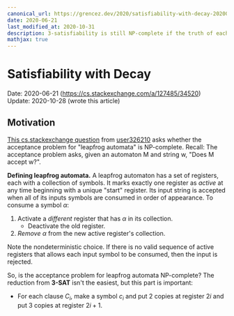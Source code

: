 ```yaml
---
canonical_url: https://grencez.dev/2020/satisfiability-with-decay-20200621.md
date: 2020-06-21
last_modified_at: 2020-10-31
description: 3-satisfiability is still NP-complete if the truth of each variable can nondeterministically decay to false during evaluation of subsequent clauses.
mathjax: true
---
```


# Satisfiability with Decay

Date: 2020-06-21 (https://cs.stackexchange.com/a/127485/34520)\
Update: 2020-10-28 (wrote this article)

## Motivation

[This cs.stackexchange question](https://cs.stackexchange.com/q/127268) from [user326210](https://cs.stackexchange.com/users/86017/user326210) asks whether the acceptance problem for "leapfrog automata" is NP-complete.
Recall: The acceptance problem asks, given an automaton M and string w, "Does M accept w?".

**Defining leapfrog automata.**
A leapfrog automaton has a set of registers, each with a collection of symbols.
It marks exactly one register as *active* at any time beginning with a unique "start" register.
Its input string is accepted when all of its inputs symbols are consumed in order of appearance.
To consume a symbol $\alpha$:

1. Activate a *different* register that has $\alpha$ in its collection.
   * Deactivate the old register.
2. *Remove* $\alpha$ from the new active register's collection.

Note the nondeterministic choice.
If there is no valid sequence of active registers that allows each input symbol to be consumed, then the input is rejected.

So, is the acceptance problem for leapfrog automata NP-complete?
The reduction from **3-SAT** isn't the easiest, but this part is important:

* For each clause $C_i$, make a symbol $c_i$ and put $2$ copies at register $2i$ and put $3$ copies at register $2i+1$.

